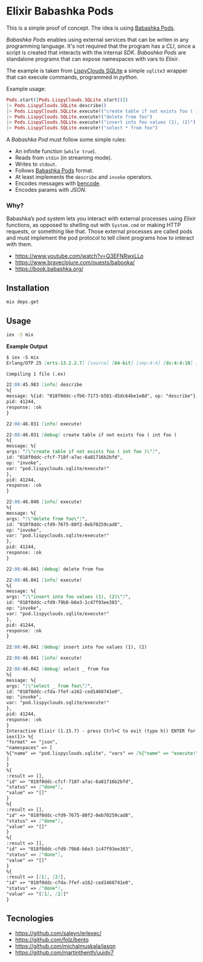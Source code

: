 # Elixir Babashka Pods

This is a simple proof of concept.
The idea is using [Babashka Pods](https://github.com/babashka/pods/).

_Babashka Pods_ enables using external services that can be writen in any programming language.
It's not required that the program has a _CLI_, since a script is created that interacts with the internal _SDK_.
_Babashka Pods_ are standalone programs that can expose namespaces with vars to _Elixir_.

The example is taken from [LispyClouds SQLite](https://github.com/babashka/pods/tree/master/examples/pod-lispyclouds-sqlite)
a simple `sqlite3` wrapper that can execute commands, programmed in _python_.

Example usage:

```elixir
Pods.start([Pods.LispyClouds.SQLite.start()])
|> Pods.LispyClouds.SQLite.describe()
|> Pods.LispyClouds.SQLite.execute!("create table if not exists foo ( int foo )")
|> Pods.LispyClouds.SQLite.execute!("delete from foo")
|> Pods.LispyClouds.SQLite.execute!("insert into foo values (1), (2)")
|> Pods.LispyClouds.SQLite.execute!("select * from foo")
```

A _Babashka Pod_ must follow some simple rules:

- An infinite function (`while true`).
- Reads from `stdin` (in streaming mode).
- Writes to `stdout`.
- Follows [Babashka Pods](https://github.com/babashka/pods/) format.
- At least implements the `describe` and `invoke` operators.
- Encodes messages with [bencode](https://en.wikipedia.org/wiki/Bencode).
- Encodes params with _JSON_.

### Why?

Babashka’s pod system lets you interact with external processes using _Elixir_ functions, as opposed to shelling out with `System.cmd` or making HTTP requests, or something like that. Those external processes are called pods and must implement the pod protocol to tell client programs how to interact with them.

- https://www.youtube.com/watch?v=Q3EFNRwxLLo
- https://www.braveclojure.com/quests/babooka/
- https://book.babashka.org/

## Installation

```bash
mix deps.get
```

## Usage

```bash
iex -S mix
```

**Example Output**

```markdown
$ iex -S mix
Erlang/OTP 25 [erts-13.2.2.7] [source] [64-bit] [smp:4:4] [ds:4:4:10] [async-threads:1] [jit:ns]

Compiling 1 file (.ex)

22:08:45.983 [info] describe
%{
message: %{id: "018f0ddc-cfb6-7173-b501-d5dc64be1e8d", op: "describe"},
pid: 41244,
response: :ok
}

22:08:46.031 [info] execute!

22:08:46.031 [debug] create table if not exists foo ( int foo )
%{
message: %{
args: "[\"create table if not exists foo ( int foo )\"]",
id: "018f0ddc-cfcf-718f-a7ac-6a81716b2bfd",
op: "invoke",
var: "pod.lispyclouds.sqlite/execute!"
},
pid: 41244,
response: :ok
}

22:08:46.040 [info] execute!
%{
message: %{
args: "[\"delete from foo\"]",
id: "018f0ddc-cfd9-7675-80f2-0eb70259cad8",
op: "invoke",
var: "pod.lispyclouds.sqlite/execute!"
},
pid: 41244,
response: :ok
}

22:08:46.041 [debug] delete from foo

22:08:46.041 [info] execute!
%{
message: %{
args: "[\"insert into foo values (1), (2)\"]",
id: "018f0ddc-cfd9-79b8-b6e3-1c47f93ee383",
op: "invoke",
var: "pod.lispyclouds.sqlite/execute!"
},
pid: 41244,
response: :ok
}

22:08:46.041 [debug] insert into foo values (1), (2)

22:08:46.041 [info] execute!

22:08:46.042 [debug] select _ from foo
%{
message: %{
args: "[\"select _ from foo\"]",
id: "018f0ddc-cfda-7fef-a162-ced1468741e0",
op: "invoke",
var: "pod.lispyclouds.sqlite/execute!"
},
pid: 41244,
response: :ok
}
Interactive Elixir (1.15.7) - press Ctrl+C to exit (type h() ENTER for help)
iex(1)> %{
"format" => "json",
"namespaces" => [
%{"name" => "pod.lispyclouds.sqlite", "vars" => [%{"name" => "execute!"}]}
]
}
%{
:result => [],
"id" => "018f0ddc-cfcf-718f-a7ac-6a81716b2bfd",
"status" => ["done"],
"value" => "[]"
}
%{
:result => [],
"id" => "018f0ddc-cfd9-7675-80f2-0eb70259cad8",
"status" => ["done"],
"value" => "[]"
}
%{
:result => [],
"id" => "018f0ddc-cfd9-79b8-b6e3-1c47f93ee383",
"status" => ["done"],
"value" => "[]"
}
%{
:result => [[1], [2]],
"id" => "018f0ddc-cfda-7fef-a162-ced1468741e0",
"status" => ["done"],
"value" => "[[1], [2]]"
}
```

## Tecnologies

- https://github.com/saleyn/erlexec/
- https://github.com/folz/bento
- https://github.com/michalmuskala/jason
- https://github.com/martinthenth/uuidv7
